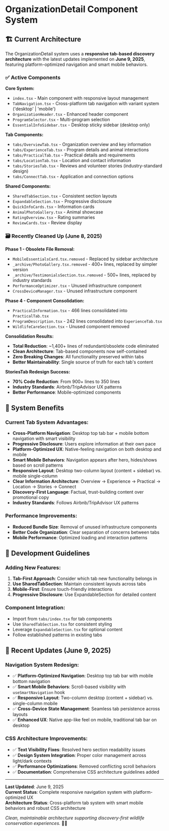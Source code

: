 # OrganizationDetail Component System

## 🏗️ Current Architecture

The OrganizationDetail system uses a **responsive tab-based discovery architecture** with the latest updates implemented on **June 9, 2025**, featuring platform-optimized navigation and smart mobile behaviors.

### ✅ Active Components

**Core System:**
- `index.tsx` - Main component with responsive layout management
- `TabNavigation.tsx` - Cross-platform tab navigation with variant system ('desktop' | 'mobile')
- `OrganizationHeader.tsx` - Enhanced header component
- `ProgramSelector.tsx` - Multi-program selection
- `EssentialInfoSidebar.tsx` - Desktop sticky sidebar (desktop only)

**Tab Components:**
- `tabs/OverviewTab.tsx` - Organization overview and key information
- `tabs/ExperienceTab.tsx` - Program details and animal interactions
- `tabs/PracticalTab.tsx` - Practical details and requirements
- `tabs/LocationTab.tsx` - Location and contact information
- `tabs/StoriesTab.tsx` - Reviews and volunteer stories (industry-standard design)
- `tabs/ConnectTab.tsx` - Application and connection options

**Shared Components:**
- `SharedTabSection.tsx` - Consistent section layouts
- `ExpandableSection.tsx` - Progressive disclosure
- `QuickInfoCards.tsx` - Information cards
- `AnimalPhotoGallery.tsx` - Animal showcase
- `RatingOverview.tsx` - Rating summaries
- `ReviewCards.tsx` - Review display

### 🗃️ Recently Cleaned Up (June 8, 2025)

**Phase 1 - Obsolete File Removal:**
- `MobileEssentialsCard.tsx.removed` - Replaced by sidebar architecture
- `_archive/PhotoGallery.tsx.removed` - 400+ lines, replaced by simpler version
- `_archive/TestimonialsSection.tsx.removed` - 500+ lines, replaced by industry standards
- `PerformanceOptimizer.tsx` - Unused infrastructure component
- `CrossDeviceManager.tsx` - Unused infrastructure component

**Phase 4 - Component Consolidation:**
- `PracticalInformation.tsx` - 466 lines consolidated into `PracticalTab.tsx`
- `ProgramDescription.tsx` - 242 lines consolidated into `ExperienceTab.tsx`
- `WildlifeCareSection.tsx` - Unused component removed

**Consolidation Results:**
- **Total Reduction**: ~1,400+ lines of redundant/obsolete code eliminated
- **Clean Architecture**: Tab-based components now self-contained
- **Zero Breaking Changes**: All functionality preserved within tabs
- **Better Maintainability**: Single source of truth for each tab's content

**StoriesTab Redesign Success:**
- **70% Code Reduction**: From 900+ lines to 350 lines
- **Industry Standards**: Airbnb/TripAdvisor UX patterns
- **Better Performance**: Mobile-optimized components

## 🎯 System Benefits

### **Current Tab System Advantages:**
- **Cross-Platform Navigation**: Desktop top tab bar + mobile bottom navigation with smart visibility
- **Progressive Disclosure**: Users explore information at their own pace
- **Platform-Optimized UX**: Native-feeling navigation on both desktop and mobile
- **Smart Mobile Behaviors**: Navigation appears after hero, hides/shows based on scroll patterns
- **Responsive Layout**: Desktop two-column layout (content + sidebar) vs. mobile single-column
- **Clear Information Architecture**: Overview → Experience → Practical → Location → Stories → Connect
- **Discovery-First Language**: Factual, trust-building content over promotional copy
- **Industry Standards**: Follows Airbnb/TripAdvisor UX patterns

### **Performance Improvements:**
- **Reduced Bundle Size**: Removal of unused infrastructure components
- **Better Code Organization**: Clear separation of concerns between tabs
- **Mobile Performance**: Optimized loading and interaction patterns

## 🔧 Development Guidelines

### **Adding New Features:**
1. **Tab-First Approach**: Consider which tab new functionality belongs in
2. **Use SharedTabSection**: Maintain consistent layouts across tabs
3. **Mobile-First**: Ensure touch-friendly interactions
4. **Progressive Disclosure**: Use ExpandableSection for detailed content

### **Component Integration:**
- Import from `tabs/index.tsx` for tab components
- Use `SharedTabSection.tsx` for consistent styling
- Leverage `ExpandableSection.tsx` for optional content
- Follow established patterns in existing tabs

## 🔄 Recent Updates (June 9, 2025)

### **Navigation System Redesign:**
- ✅ **Platform-Optimized Navigation**: Desktop top tab bar with mobile bottom navigation
- ✅ **Smart Mobile Behaviors**: Scroll-based visibility with `useSmartNavigation` hook
- ✅ **Responsive Layout**: Two-column desktop (content + sidebar) vs. single-column mobile
- ✅ **Cross-Device State Management**: Seamless tab persistence across layouts
- ✅ **Enhanced UX**: Native app-like feel on mobile, traditional tab bar on desktop

### **CSS Architecture Improvements:**
- ✅ **Text Visibility Fixes**: Resolved hero section readability issues
- ✅ **Design System Integration**: Proper color management across light/dark contexts
- ✅ **Performance Optimizations**: Removed conflicting scroll behaviors
- ✅ **Documentation**: Comprehensive CSS architecture guidelines added

---

**Last Updated**: June 9, 2025  
**Current Status**: Complete responsive navigation system with platform-optimized UX  
**Architecture Status**: Cross-platform tab system with smart mobile behaviors and robust CSS architecture

*Clean, maintainable architecture supporting discovery-first wildlife conservation experiences.* 🦁💚
